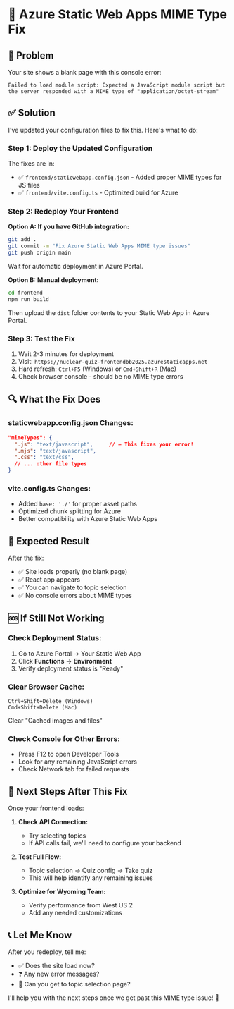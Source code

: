 # 🔧 Azure Static Web Apps MIME Type Fix

## 🚨 **Problem**
Your site shows a blank page with this console error:
```
Failed to load module script: Expected a JavaScript module script but the server responded with a MIME type of "application/octet-stream"
```

## ✅ **Solution**

I've updated your configuration files to fix this. Here's what to do:

### **Step 1: Deploy the Updated Configuration**

The fixes are in:
- ✅ `frontend/staticwebapp.config.json` - Added proper MIME types for JS files
- ✅ `frontend/vite.config.ts` - Optimized build for Azure

### **Step 2: Redeploy Your Frontend**

**Option A: If you have GitHub integration:**
```bash
git add .
git commit -m "Fix Azure Static Web Apps MIME type issues"
git push origin main
```
Wait for automatic deployment in Azure Portal.

**Option B: Manual deployment:**
```bash
cd frontend
npm run build
```
Then upload the `dist` folder contents to your Static Web App in Azure Portal.

### **Step 3: Test the Fix**

1. Wait 2-3 minutes for deployment
2. Visit: `https://nuclear-quiz-frontendbb2025.azurestaticapps.net`
3. Hard refresh: `Ctrl+F5` (Windows) or `Cmd+Shift+R` (Mac)
4. Check browser console - should be no MIME type errors

## 🔍 **What the Fix Does**

### **staticwebapp.config.json Changes:**
```json
"mimeTypes": {
  ".js": "text/javascript",     // ← This fixes your error!
  ".mjs": "text/javascript",
  ".css": "text/css",
  // ... other file types
}
```

### **vite.config.ts Changes:**
- Added `base: './'` for proper asset paths
- Optimized chunk splitting for Azure
- Better compatibility with Azure Static Web Apps

## 🚀 **Expected Result**

After the fix:
- ✅ Site loads properly (no blank page)
- ✅ React app appears
- ✅ You can navigate to topic selection
- ✅ No console errors about MIME types

## 🆘 **If Still Not Working**

### **Check Deployment Status:**
1. Go to Azure Portal → Your Static Web App
2. Click **Functions** → **Environment**
3. Verify deployment status is "Ready"

### **Clear Browser Cache:**
```
Ctrl+Shift+Delete (Windows)
Cmd+Shift+Delete (Mac)
```
Clear "Cached images and files"

### **Check Console for Other Errors:**
- Press F12 to open Developer Tools
- Look for any remaining JavaScript errors
- Check Network tab for failed requests

## 🎯 **Next Steps After This Fix**

Once your frontend loads:

1. **Check API Connection:**
   - Try selecting topics
   - If API calls fail, we'll need to configure your backend

2. **Test Full Flow:**
   - Topic selection → Quiz config → Take quiz
   - This will help identify any remaining issues

3. **Optimize for Wyoming Team:**
   - Verify performance from West US 2
   - Add any needed customizations

## 📞 **Let Me Know**

After you redeploy, tell me:
- ✅ Does the site load now?
- ❓ Any new error messages?
- 🎯 Can you get to topic selection page?

I'll help you with the next steps once we get past this MIME type issue! 🚀